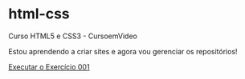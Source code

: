 # html-css
 Curso HTML5 e CSS3 - CursoemVideo

 Estou aprendendo a criar sites e agora vou gerenciar os repositórios!

 <a href="https://jonathancsoares.github.io/html-css/exercicios/ex001/index.html">Executar o Exercício 001</a>
